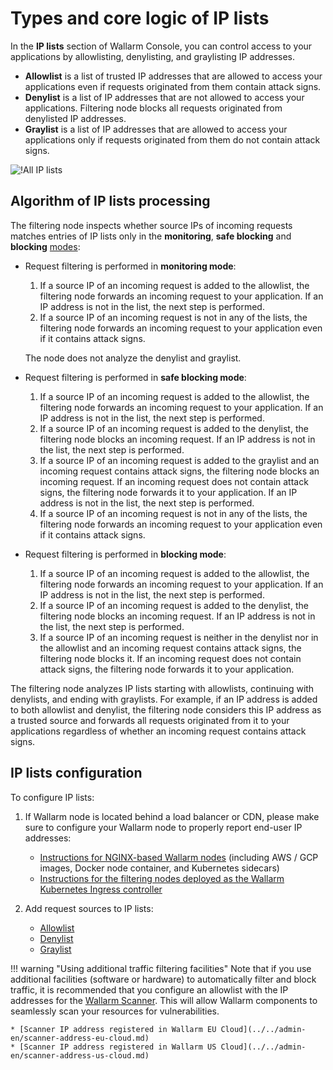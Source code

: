 # Types and core logic of IP lists

In the **IP lists** section of Wallarm Console, you can control access to your applications by allowlisting, denylisting, and graylisting IP addresses.

* **Allowlist** is a list of trusted IP addresses that are allowed to access your applications even if requests originated from them contain attack signs.
* **Denylist** is a list of IP addresses that are not allowed to access your applications. Filtering node blocks all requests originated from denylisted IP addresses.
* **Graylist** is a list of IP addresses that are allowed to access your applications only if requests originated from them do not contain attack signs.

![!All IP lists](../../images/user-guides/ip-lists/ip-lists-home-apps.png)

## Algorithm of IP lists processing

The filtering node inspects whether source IPs of incoming requests matches entries of IP lists only in the **monitoring**, **safe blocking** and **blocking** [modes](../../admin-en/configure-wallarm-mode.md):

* Request filtering is performed in **monitoring mode**:

    1. If a source IP of an incoming request is added to the allowlist, the filtering node forwards an incoming request to your application. If an IP address is not in the list, the next step is performed.
    1. If a source IP of an incoming request is not in any of the lists, the filtering node forwards an incoming request to your application even if it contains attack signs.

    The node does not analyze the denylist and graylist.
* Request filtering is performed in **safe blocking mode**:

    1. If a source IP of an incoming request is added to the allowlist, the filtering node forwards an incoming request to your application. If an IP address is not in the list, the next step is performed.
    2. If a source IP of an incoming request is added to the denylist, the filtering node blocks an incoming request. If an IP address is not in the list, the next step is performed.
    3. If a source IP of an incoming request is added to the graylist and an incoming request contains attack signs, the filtering node blocks an incoming request. If an incoming request does not contain attack signs, the filtering node forwards it to your application. If an IP address is not in the list, the next step is performed.
    4. If a source IP of an incoming request is not in any of the lists, the filtering node forwards an incoming request to your application even if it contains attack signs.
* Request filtering is performed in **blocking mode**:

    1. If a source IP of an incoming request is added to the allowlist, the filtering node forwards an incoming request to your application. If an IP address is not in the list, the next step is performed.
    2. If a source IP of an incoming request is added to the denylist, the filtering node blocks an incoming request. If an IP address is not in the list, the next step is performed.
    3. If a source IP of an incoming request is neither in the denylist nor in the allowlist and an incoming request contains attack signs, the filtering node blocks it. If an incoming request does not contain attack signs, the filtering node forwards it to your application.

The filtering node analyzes IP lists starting with allowlists, continuing with denylists, and ending with graylists. For example, if an IP address is added to both allowlist and denylist, the filtering node considers this IP address as a trusted source and forwards all requests originated from it to your applications regardless of whether an incoming request contains attack signs.

## IP lists configuration

To configure IP lists:

1. If Wallarm node is located behind a load balancer or CDN, please make sure to configure your Wallarm node to properly report end-user IP addresses:

    * [Instructions for NGINX-based Wallarm nodes](../../admin-en/using-proxy-or-balancer-en.md) (including AWS / GCP images, Docker node container, and Kubernetes sidecars)
    * [Instructions for the filtering nodes deployed as the Wallarm Kubernetes Ingress controller](../../admin-en/configuration-guides/wallarm-ingress-controller/best-practices/report-public-user-ip.md)
2. Add request sources to IP lists:

    * [Allowlist](allowlist.md)
    * [Denylist](denylist.md)
    * [Graylist](graylist.md)

!!! warning "Using additional traffic filtering facilities"
    Note that if you use additional facilities (software or hardware) to automatically filter and block traffic, it is recommended that you configure an allowlist with the IP addresses for the [Wallarm Scanner](../../about-wallarm/detecting-vulnerabilities.md#vulnerability-scanner). This will allow Wallarm components to seamlessly scan your resources for vulnerabilities.

    * [Scanner IP address registered in Wallarm EU Cloud](../../admin-en/scanner-address-eu-cloud.md)
    * [Scanner IP address registered in Wallarm US Cloud](../../admin-en/scanner-address-us-cloud.md)
